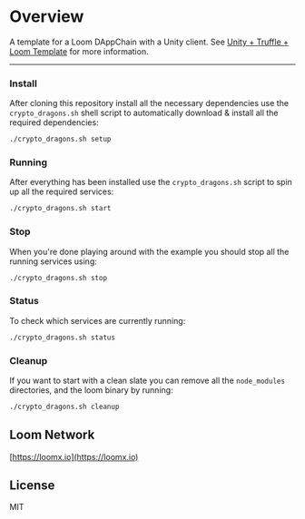 
# Overview

A template for a Loom DAppChain with a Unity client. See [Unity + Truffle + Loom Template](https://loomx.io/developers/docs/en/unity-truffle-loom-template.html) for more information.

-----------------

### Install

After cloning this repository install all the necessary dependencies use the `crypto_dragons.sh`
shell script to automatically download & install all the required dependencies:

```bash
./crypto_dragons.sh setup
```

### Running

After everything has been installed use the `crypto_dragons.sh` script to spin up all the required
services:

```bash
./crypto_dragons.sh start
```

### Stop

When you're done playing around with the example you should stop all the running services using:

```bash
./crypto_dragons.sh stop
```

### Status

To check which services are currently running:

```bash
./crypto_dragons.sh status
```

### Cleanup

If you want to start with a clean slate you can remove all the `node_modules` directories, and the
loom binary by running:

```bash
./crypto_dragons.sh cleanup
```



## Loom Network

[https://loomx.io](https://loomx.io)

## License

MIT